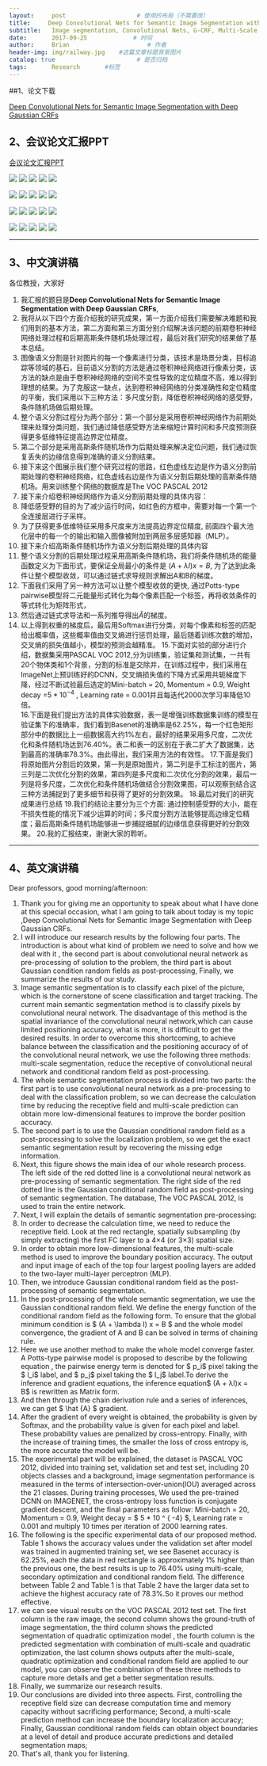 ```yaml
---
layout:     post                    # 使用的布局（不需要改）
title:     Deep Convolutional Nets for Semantic Image Segmentation with Deep Gaussian CRFs               # 标题 
subtitle:   Image segmentation, Convolutional Nets, G-CRF, Multi-Scale Prediction  #副标题
date:       2017-09-25             # 时间
author:     Brian                      # 作者
header-img: img/railway.jpg    #这篇文章标题背景图片
catalog: true                       # 是否归档
tags:       Research       #标签    
---
```


##1、论文下载

 [Deep Convolutional Nets for Semantic Image Segmentation with Deep Gaussian CRFs ](https://www.researchgate.net/publication/320716545_IWACIII2017_Presentation)

## 2、会议论文汇报PPT

[会议论文汇报PPT](https://www.researchgate.net/profile/Xie_Zhongzhao/publication/320716545_IWACIII2017_Presentation/data/59f73d7aaca272607e2d7712/12-xiezhongchao.ppt)


![](https://i.imgur.com/6uH8w0w.png)
![](https://i.imgur.com/C8me9BC.png)
![](https://i.imgur.com/QwqHDgS.png)
![](https://i.imgur.com/IF0SwJB.png)
![](https://i.imgur.com/udxmhiP.png)

![](https://i.imgur.com/FaxK2y8.png)
![](https://i.imgur.com/XyQ8xif.png)
![](https://i.imgur.com/avRSuT0.png)
![](https://i.imgur.com/9jS4zHB.png)
![](https://i.imgur.com/6FcoDDB.png)

![](https://i.imgur.com/ain5alI.png)
![](https://i.imgur.com/A2GwDd5.png)
![](https://i.imgur.com/jr60kCH.png)
![](https://i.imgur.com/Ss1ZAfH.png)
![](https://i.imgur.com/loU2aSh.png)

![](https://i.imgur.com/ZiKLFsW.png)
![](https://i.imgur.com/zv0EudO.png)
![](https://i.imgur.com/fVa3S3F.png)
![](https://i.imgur.com/7K53LxF.png)
![](https://i.imgur.com/2wuLmdN.png)

___

## 3、中文演讲稿

各位教授，大家好

1. 我汇报的题目是**Deep Convolutional Nets for Semantic Image Segmentation with Deep Gaussian CRFs**,
2. 我将从以下四个方面介绍我的研究成果，第一方面介绍我们需要解决难题和我们用到的基本方法，第二方面和第三方面分别介绍解决该问题的前期卷积神经网络处理过程和后期高斯条件随机场处理过程，最后对我们研究的结果做了基本总结。    
3. 图像语义分割是针对图片的每一个像素进行分类，该技术是场景分类，目标追踪等领域的基石，目前语义分割的方法是通过卷积神经网络进行像素分类，该方法的缺点是由于卷积神经网络的空间不变性导致的定位精度不高，难以得到理想的结果。为了克服这一缺点，达到卷积神经网络的分类准确性和定位精度的平衡，我们采用以下三种方法：多尺度分割，降低卷积神经网络的感受野，条件随机场做后期处理。
4. 整个语义分割过程分为两个部分：第一个部分是采用卷积神经网络作为前期处理来处理分类问题，我们通过降低感受野方法来缩短计算时间和多尺度预测获得更多低维特征提高边界定位精度。
5. 第二个部分是采用高斯条件随机场作为后期处理来解决定位问题，我们通过恢复丢失的边缘信息得到准确的语义分割结果。
6. 接下来这个图展示我们整个研究过程的思路，红色虚线左边是作为语义分割前期处理的卷积神经网络，红色虚线右边是作为语义分割后期处理的高斯条件随机场。用来训练整个网络的数据库是The VOC PASCAL 2012
7. 接下来介绍卷积神经网络作为语义分割前期处理的具体内容：
8. 降低感受野的目的为了减少运行时间，如红色的方框中，需要对每一个第一个全连接层进行子采样。
9. 为了获得更多低维特征采用多尺度来方法提高边界定位精度, 前面四个最大池化层中的每一个的输出和输入图像被附加到两层多层感知器（MLP）。
10. 接下来介绍高斯条件随机场作为语义分割后期处理的具体内容
11. 整个语义分割的后期处理过程采用高斯条件随机场，我们将条件随机场的能量函数定义为下面形式，要保证全局最小的条件是 $(A+\lambda I)x = B$, 为了达到此条件让整个模型收敛，可以通过链式求导规则求解出A和B的梯度。
12. 下面我们采用了另一种方法可以让整个模型收敛的更快, 通过Potts-type pairwise模型将二元能量形式转化为每个像素匹配一个标签，再将收敛条件的等式转化为矩阵形式，
13. 然后通过链式求导法和一系列推导得出$\hat{A}$的梯度。
14. 以上得到权重的梯度后，最后用Softmax进行分类，对每个像素和标签的匹配给出概率值，这些概率值由交叉熵进行惩罚处理，最后随着训练次数的增加，交叉熵的损失值越小，模型的预测会越精准。
   15.下面对实验的部分进行介绍，数据集采用PASCAL VOC 2012,分为训练集，验证集和测试集，一共有20个物体类和1个背景，分割的标准是交除并，在训练过程中，我们采用在ImageNet上预训练好的DCNN，交叉熵损失值的下降方式采用共轭梯度下降，经过不断试验最后选定的Mini-batch = 20, Momentum = 0.9, Weight decay =$5*10^{-4}$ , Learning rate = 0.001并且每迭代2000次学习率降低10倍。    
   16.下面是我们提出方法的具体实验数据，表一是增强训练数据集训练的模型在验证集下的准确率，我们看到Basenet的准确率是62.25%，每一个红色矩形部分中的数据比上一组数据高大约1%左右，最好的结果采用多尺度，二次优化和条件随机场达到76.40%。表二和表一的区别在于表二扩大了数据集，达到最高的准确率78.3%。由此得出，我们采用方法的有效性。
   17.下面是我们将原始图片分割后的效果，第一列是原始图片，第二列是手工标注的图片，第三列是二次优化分割的效果，第四列是多尺度和二次优化分割的效果，最后一列是将多尺度，二次优化和条件随机场做结合分割效果图，可以观察到结合这三种方法捕捉到了更多细节和获得了更好的分割效果。
   18.最后对我们的研究成果进行总结
   19.我们的结论主要分为三个方面: 通过控制感受野的大小，能在不损失性能的情况下减少运算的时间；多尺度分割方法能够提高边缘定位精度；最后高斯条件随机场能够进一步捕捉细腻的边缘信息获得更好的分割效果。
   20.我的汇报结束，谢谢大家的聆听。


___

## 4、英文演讲稿

Dear professors, good morning/afternoon:

1. Thank you for giving me an opportunity to speak about what I have done at this special occasion, what I am going to talk about today is my topic ,Deep Convolutional Nets for Semantic Image Segmentation with Deep Gaussian CRFs.
2. I will introduce our research results by the following four parts. The  introduction is about what kind of problem we need to solve  and how we deal with it , the second part is about convolutional neural network as pre-processing of solution to the problem, the third part is about Gaussian condition random fields as post-processing, Finally, we summarize the results of our study.
3. Image semantic segmentation is to classify each pixel of the picture, which is the cornerstone of scene classification and target tracking. The current main semantic segmentation method is to classify pixels by convolutional neural network. The disadvantage of this method is the spatial invariance of the convolutional neural network,which can cause limited positioning accuracy, what is more, it is difficult to get the  desired results. In order to overcome this shortcoming, to achieve balance between the classification and the positioning accuracy of of the convolutional neural network, we use the following three methods: multi-scale segmentation, reduce the receptive of  convolutional neural network and conditional random field as post-processing.
4. The whole semantic segmentation process is divided into two parts: the first part is to use convolutional  neural network as a pre-processing to deal with the classification problem, so we can decrease the calculation time by reducing the receptive field and multi-scale prediction can  obtain more low-dimensional features to improve the border position accuracy.
5. The second part is to use the Gaussian conditional random field as a post-processing to solve the localization problem, so  we get the exact semantic segmentation result by recovering the missing edge information.
6. Next, this figure shows the main idea of our whole research process. The left side of the red dotted line is a convolutional neural network as pre-processing of semantic segmentation.  The right side of the red dotted line is the Gaussian conditional random field as post-processing of semantic segmentation. The database, The VOC PASCAL 2012, is used to train the entire network.
7. Next, I will explain the details of semantic segmentation pre-processing:
8. In order to decrease the calculation time, we need to reduce the receptive field.  Look at the red rectangle, spatially subsampling (by simply extracting) the first FC layer to a 4×4 (or 3×3) spatial size.
9. In order to obtain more low-dimensional features, the multi-scale method is used to improve the boundary position accuracy. The output and input image of each of the top four largest pooling layers are added to the two-layer multi-layer perceptron (MLP).
10. Then, we introduce Gaussian conditional random field as the  post-processing  of semantic segmentation.
11. In the post-processing of the whole semantic segmentation, we use the Gaussian conditional random field. We define the energy function of the conditional random field as the following form. To ensure that the global minimum condition is $ (A + \lambda I) x = B $ and the whole model convergence,  the gradient of A and B can be solved in terms of chaining rule.
12. Here we use another method to make the whole model converge faster. A Potts-type pairwise model is
    proposed to describe by the  following equation , the pairwise energy term is denoted for $ p_i$ pixel taking the $ l_i$ label, and  $ p_j$ pixel taking the $ l_j$ label.To derive the inference and gradient equations, the inference equation$ (A + λI)x = B$ is rewritten as Matrix form.
13. And then through the chain derivation rule and a series of inferences, we can get  $ \hat {A} $  gradient.
14. After the gradient of every weight is obtained, the probability is given by Softmax, and the probability value is given for each pixel and label. These probability values are penalized by cross-entropy. Finally, with the increase of training times, the smaller the loss of cross entropy is, the more accurate the model will be.
15. The experimental part will be explained, the dataset is PASCAL VOC 2012, divided into training set, validation set and test set, including 20 objects classes and a background, image segmentation performance is measured in the terms of intersection-over-union(IOU) averaged across the 21 classes. During training processes, We used the pre-trained DCNN on IMAGENET, the cross-entropy loss function is conjugate gradient descent, and the final parameters as follow:  Mini-batch = 20, Momentum = 0.9, Weight decay = $ 5 * 10 ^ { -4} $, Learning rate = 0.001 and multiply 10 times per iteration of 2000 learning rates.
16. The following is the specific experimental data of our proposed method. Table 1 shows  the accuracy values under the validation set after model was trained in augmented training set, we see Basenet accuracy is 62.25%, each the data in red rectangle is approximately 1% higher than the previous one, the best results is up to  76.40% using multi-scale, secondary optimization and conditional random field. The difference between Table 2 and Table 1 is that Table 2 have the larger data set to achieve the highest accuracy rate of 78.3%.So it proves our method effective.
17. we can see visual results on the VOC PASCAL 2012 test set. The first column is the raw image, the second column shows the ground-truth of image segmentation, the third column shows the predicted segmentation of quadratic optimization model , the fourth column is  the predicted segmentation with combination of multi-scale and quadratic optimization, the last column shows outputs after the multi-scale, quadratic optimization and conditional random field are applied to our model, you can observe the combination of these three methods to capture more details and get a better segmentation results.
18. Finally, we summarize our research results.
19. Our conclusions are divided into three aspects. First, controlling the receptive field size can decrease computation time and memory capacity without sacrificing performance; Second,  a multi-scale prediction method can increase the boundary localization accuracy; Finally, Gaussian conditional random fields can obtain object boundaries at a level of detail and produce accurate predictions and detailed segmentation maps;
20. That's all, thank you for listening.



<html>
<head>
<title>MathJax TeX Test Page</title>
<script type="text/x-mathjax-config">
  MathJax.Hub.Config({tex2jax: {inlineMath: [['$','$'], ['\\(','\\)']]}});
</script>
<script type="text/javascript" async src="https://cdn.mathjax.org/mathjax/latest/MathJax.js?config=TeX-AMS_CHTML">
</script>
</head>
<body>














